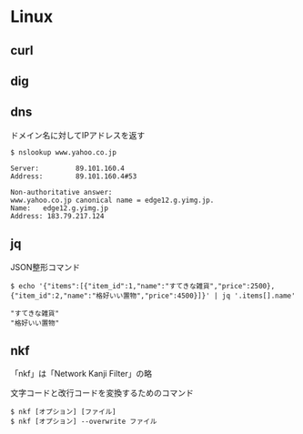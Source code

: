 # Linux
## curl

## dig

## dns
ドメイン名に対してIPアドレスを返す
```
$ nslookup www.yahoo.co.jp

Server:         89.101.160.4
Address:        89.101.160.4#53

Non-authoritative answer:
www.yahoo.co.jp canonical name = edge12.g.yimg.jp.
Name:   edge12.g.yimg.jp
Address: 183.79.217.124
```

## jq
JSON整形コマンド
```
$ echo '{"items":[{"item_id":1,"name":"すてきな雑貨","price":2500},{"item_id":2,"name":"格好いい置物","price":4500}]}' | jq '.items[].name'

"すてきな雑貨"
"格好いい置物"
```

## nkf
「nkf」は「Network Kanji Filter」の略

文字コードと改行コードを変換するためのコマンド
```
$ nkf [オプション] [ファイル]
$ nkf [オプション] --overwrite ファイル
```
